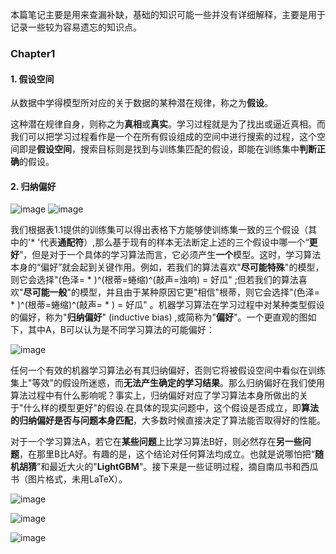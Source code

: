 本篇笔记主要是用来查漏补缺，基础的知识可能一些并没有详细解释，主要是用于记录一些较为容易遗忘的知识点。

### Chapter1

#### 1. 假设空间
从数据中学得模型所对应的关于数据的某种潜在规律，称之为**假设**。

这种潜在规律自身，则称之为**真相**或**真实**。学习过程就是为了找出或逼近真相。而我们可以把学习过程看作是一个在所有假设组成的空间中进行搜索的过程，这个空间即是**假设空间**，搜索目标则是找到与训练集匹配的假设，即能在训练集中**判断正确**的假设。

#### 2. 归纳偏好
![image](https://user-images.githubusercontent.com/88269254/169642252-e453dc14-cc28-4b64-aa80-38873b607c80.png)
![image](https://user-images.githubusercontent.com/88269254/169642314-5944368f-718d-4b99-a13b-49bb8a3d057c.png)

我们根据表1.1提供的训练集可以得出表格下方能够使训练集一致的三个假设（其中的'* '代表**通配符**）,那么基于现有的样本无法断定上述的三个假设中哪一个“**更好**”，但是对于一个具体的学习算法而言，它必须产生**一个**模型。这时，学习算法本身的“偏好”就会起到关键作用。例如，若我们的算法喜欢"**尽可能特殊**"的模型，则它会选择"(色泽= * )^(根蒂=蜷缩)^(敲声=浊响) = 好瓜" ;但若我们的算法喜欢"**尽可能一般**"的模型，并且由于某种原因它更"相信"根蒂，则它会选择"(色泽= * )^(根蒂=蜷缩)^(敲声= * ) = 好瓜" 。机器学习算法在学习过程中对某种类型假设的偏好，称为"**归纳偏好**" (inductive bias) ,或简称为"**偏好**"。一个更直观的图如下，其中A，B可以认为是不同学习算法的可能偏好：

![image](https://user-images.githubusercontent.com/88269254/169643108-32f7c961-ea5c-4d29-8109-7a59cb94fd7d.png)

任何一个有效的机器学习算法必有其归纳偏好，否则它将被假设空间中看似在训练集上"等效"的假设所迷惑，而**无法产生确定的学习结果**。那么归纳偏好在我们使用算法过程中有什么影响呢？事实上，归纳偏好对应了学习算法本身所做出的关于"什么样的模型更好"的假设.在具体的现实问题中，这个假设是否成立，即**算法的归纳偏好是否与问题本身匹配**，大多数时候直接决定了算法能否取得好的性能。

对于一个学习算法A，若它在**某些问题**上比学习算法B好，则必然存在**另一些问题**，在那里B比A好。有趣的是，这个结论对任何算法均成立。也就是说哪怕把“**随机胡猜**”和最近大火的"**LightGBM**"。接下来是一些证明过程，摘自南瓜书和西瓜书（图片格式，未用LaTeX）。

![image](https://user-images.githubusercontent.com/88269254/169643675-547b5cbe-d089-4ff6-8692-eb74beec35a9.png)

![image](https://user-images.githubusercontent.com/88269254/169643547-ff5a2ab1-286b-40a3-b344-09fe326a47c6.png)

![image](https://user-images.githubusercontent.com/88269254/169643733-e28474a5-1b73-4378-b757-c8ece2d67655.png)


